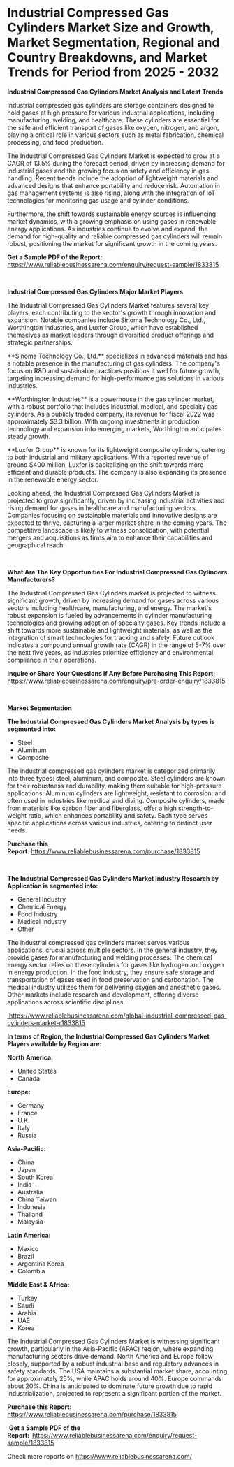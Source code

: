 <p><h1>Industrial Compressed Gas Cylinders Market Size and Growth, Market Segmentation, Regional and Country Breakdowns, and Market Trends for Period from 2025 -  2032</h1></p><p><strong>Industrial Compressed Gas Cylinders Market Analysis and Latest Trends</strong></p>
<p><p>Industrial compressed gas cylinders are storage containers designed to hold gases at high pressure for various industrial applications, including manufacturing, welding, and healthcare. These cylinders are essential for the safe and efficient transport of gases like oxygen, nitrogen, and argon, playing a critical role in various sectors such as metal fabrication, chemical processing, and food production.</p><p>The Industrial Compressed Gas Cylinders Market is expected to grow at a CAGR of 13.5% during the forecast period, driven by increasing demand for industrial gases and the growing focus on safety and efficiency in gas handling. Recent trends include the adoption of lightweight materials and advanced designs that enhance portability and reduce risk. Automation in gas management systems is also rising, along with the integration of IoT technologies for monitoring gas usage and cylinder conditions.</p><p>Furthermore, the shift towards sustainable energy sources is influencing market dynamics, with a growing emphasis on using gases in renewable energy applications. As industries continue to evolve and expand, the demand for high-quality and reliable compressed gas cylinders will remain robust, positioning the market for significant growth in the coming years.</p></p>
<p><strong>Get a Sample PDF of the Report:&nbsp;</strong> <a href="https://www.reliablebusinessarena.com/enquiry/request-sample/1833815?utm_campaign=1941&utm_medium=2&utm_source=Github&utm_content=ia&utm_term=01012025&utm_id=industrial-compressed-gas-cylinders">https://www.reliablebusinessarena.com/enquiry/request-sample/1833815</a></p>
<p>&nbsp;</p>
<p><strong>Industrial Compressed Gas Cylinders Major Market Players</strong></p>
<p><p>The Industrial Compressed Gas Cylinders Market features several key players, each contributing to the sector's growth through innovation and expansion. Notable companies include Sinoma Technology Co., Ltd., Worthington Industries, and Luxfer Group, which have established themselves as market leaders through diversified product offerings and strategic partnerships.</p><p>**Sinoma Technology Co., Ltd.** specializes in advanced materials and has a notable presence in the manufacturing of gas cylinders. The company's focus on R&D and sustainable practices positions it well for future growth, targeting increasing demand for high-performance gas solutions in various industries.</p><p>**Worthington Industries** is a powerhouse in the gas cylinder market, with a robust portfolio that includes industrial, medical, and specialty gas cylinders. As a publicly traded company, its revenue for fiscal 2022 was approximately $3.3 billion. With ongoing investments in production technology and expansion into emerging markets, Worthington anticipates steady growth.</p><p>**Luxfer Group** is known for its lightweight composite cylinders, catering to both industrial and military applications. With a reported revenue of around $400 million, Luxfer is capitalizing on the shift towards more efficient and durable products. The company is also expanding its presence in the renewable energy sector.</p><p>Looking ahead, the Industrial Compressed Gas Cylinders Market is projected to grow significantly, driven by increasing industrial activities and rising demand for gases in healthcare and manufacturing sectors. Companies focusing on sustainable materials and innovative designs are expected to thrive, capturing a larger market share in the coming years. The competitive landscape is likely to witness consolidation, with potential mergers and acquisitions as firms aim to enhance their capabilities and geographical reach.</p></p>
<p>&nbsp;</p>
<p><strong>What Are The Key Opportunities For Industrial Compressed Gas Cylinders Manufacturers?</strong></p>
<p><p>The Industrial Compressed Gas Cylinders market is projected to witness significant growth, driven by increasing demand for gases across various sectors including healthcare, manufacturing, and energy. The market's robust expansion is fueled by advancements in cylinder manufacturing technologies and growing adoption of specialty gases. Key trends include a shift towards more sustainable and lightweight materials, as well as the integration of smart technologies for tracking and safety. Future outlook indicates a compound annual growth rate (CAGR) in the range of 5-7% over the next five years, as industries prioritize efficiency and environmental compliance in their operations.</p></p>
<p><strong>Inquire or Share Your Questions If Any Before Purchasing This Report:</strong> <a href="https://www.reliablebusinessarena.com/enquiry/pre-order-enquiry/1833815?utm_campaign=1941&utm_medium=2&utm_source=Github&utm_content=ia&utm_term=01012025&utm_id=industrial-compressed-gas-cylinders">https://www.reliablebusinessarena.com/enquiry/pre-order-enquiry/1833815</a></p>
<p>&nbsp;</p>
<p><strong>Market Segmentation</strong></p>
<p><strong>The Industrial Compressed Gas Cylinders Market Analysis by types is segmented into:</strong></p>
<p><ul><li>Steel</li><li>Aluminum</li><li>Composite</li></ul></p>
<p><p>The industrial compressed gas cylinders market is categorized primarily into three types: steel, aluminum, and composite. Steel cylinders are known for their robustness and durability, making them suitable for high-pressure applications. Aluminum cylinders are lightweight, resistant to corrosion, and often used in industries like medical and diving. Composite cylinders, made from materials like carbon fiber and fiberglass, offer a high strength-to-weight ratio, which enhances portability and safety. Each type serves specific applications across various industries, catering to distinct user needs.</p></p>
<p><strong>Purchase this Report:&nbsp;</strong><a href="https://www.reliablebusinessarena.com/purchase/1833815?utm_campaign=1941&utm_medium=2&utm_source=Github&utm_content=ia&utm_term=01012025&utm_id=industrial-compressed-gas-cylinders">https://www.reliablebusinessarena.com/purchase/1833815</a></p>
<p>&nbsp;</p>
<p><strong>The Industrial Compressed Gas Cylinders Market Industry Research by Application is segmented into:</strong></p>
<p><ul><li>General Industry</li><li>Chemical Energy</li><li>Food Industry</li><li>Medical Industry</li><li>Other</li></ul></p>
<p><p>The industrial compressed gas cylinders market serves various applications, crucial across multiple sectors. In the general industry, they provide gases for manufacturing and welding processes. The chemical energy sector relies on these cylinders for gases like hydrogen and oxygen in energy production. In the food industry, they ensure safe storage and transportation of gases used in food preservation and carbonation. The medical industry utilizes them for delivering oxygen and anesthetic gases. Other markets include research and development, offering diverse applications across scientific disciplines.</p></p>
<p><a href="https://www.reliablebusinessarena.com/global-industrial-compressed-gas-cylinders-market-r1833815?utm_campaign=1941&utm_medium=2&utm_source=Github&utm_content=ia&utm_term=01012025&utm_id=industrial-compressed-gas-cylinders">&nbsp;https://www.reliablebusinessarena.com/global-industrial-compressed-gas-cylinders-market-r1833815</a></p>
<p><strong>In terms of Region, the Industrial Compressed Gas Cylinders Market Players available by Region are:</strong></p>
<p>
    <p> <strong> North America: </strong>
        <ul>
            <li>United States</li>
            <li>Canada</li>
        </ul>
        </p> 
    <p> <strong> Europe: </strong>
        <ul>
            <li>Germany</li>
            <li>France</li>
            <li>U.K.</li>
            <li>Italy</li>
            <li>Russia</li>
        </ul>
        </p> 
    <p> <strong> Asia-Pacific: </strong>
        <ul>
            <li>China</li>
            <li>Japan</li>
            <li>South Korea</li>
            <li>India</li>
            <li>Australia</li>
            <li>China Taiwan</li>
            <li>Indonesia</li>
            <li>Thailand</li>
            <li>Malaysia</li>
        </ul>
        </p> 
    <p> <strong> Latin America: </strong>
        <ul>
            <li>Mexico</li>
            <li>Brazil</li>
            <li>Argentina Korea</li>
            <li>Colombia</li>
        </ul>
        </p> 
    <p> <strong> Middle East & Africa: </strong>
        <ul>
            <li>Turkey</li>
            <li>Saudi</li>
            <li>Arabia</li>
            <li>UAE</li>
            <li>Korea</li>
        </ul>
    </p>
    </p>
<p><p>The Industrial Compressed Gas Cylinders Market is witnessing significant growth, particularly in the Asia-Pacific (APAC) region, where expanding manufacturing sectors drive demand. North America and Europe follow closely, supported by a robust industrial base and regulatory advances in safety standards. The USA maintains a substantial market share, accounting for approximately 25%, while APAC holds around 40%. Europe commands about 20%. China is anticipated to dominate future growth due to rapid industrialization, projected to represent a significant portion of the market.</p></p>
<p><strong>Purchase this Report: </strong><a href="https://www.reliablebusinessarena.com/purchase/1833815?utm_campaign=1941&utm_medium=2&utm_source=Github&utm_content=ia&utm_term=01012025&utm_id=industrial-compressed-gas-cylinders">https://www.reliablebusinessarena.com/purchase/1833815</a></p>
<p>&nbsp;<strong>Get a Sample PDF of the Report:&nbsp;&nbsp;</strong><a href="https://www.reliablebusinessarena.com/enquiry/request-sample/1833815?utm_campaign=1941&utm_medium=2&utm_source=Github&utm_content=ia&utm_term=01012025&utm_id=industrial-compressed-gas-cylinders">https://www.reliablebusinessarena.com/enquiry/request-sample/1833815</a></p>
<p><strong></strong></p>
<p>Check more reports on <a href="https://www.reliablebusinessarena.com/?utm_campaign=1941&utm_medium=2&utm_source=Github&utm_content=ia&utm_term=01012025&utm_id=industrial-compressed-gas-cylinders">https://www.reliablebusinessarena.com/</a></p>